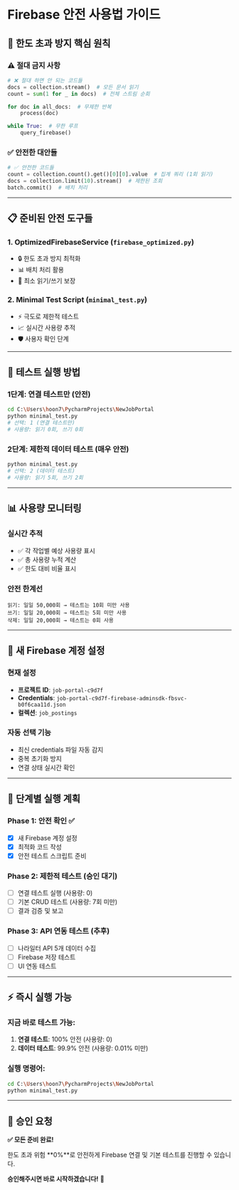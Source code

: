 # Firebase 안전 사용법 가이드

## 🚨 한도 초과 방지 핵심 원칙

### ⚠️ **절대 금지 사항**
```python
# ❌ 절대 하면 안 되는 코드들
docs = collection.stream()  # 모든 문서 읽기
count = sum(1 for _ in docs)  # 전체 스트림 순회

for doc in all_docs:  # 무제한 반복
    process(doc)

while True:  # 무한 루프
    query_firebase()
```

### ✅ **안전한 대안들**
```python
# ✅ 안전한 코드들
count = collection.count().get()[0][0].value  # 집계 쿼리 (1회 읽기)
docs = collection.limit(10).stream()  # 제한된 조회
batch.commit()  # 배치 처리
```

---

## 📋 준비된 안전 도구들

### 1. **OptimizedFirebaseService** (`firebase_optimized.py`)
- 🔒 한도 초과 방지 최적화
- 📊 배치 처리 활용
- 🎯 최소 읽기/쓰기 보장

### 2. **Minimal Test Script** (`minimal_test.py`)
- ⚡ 극도로 제한적 테스트
- 📈 실시간 사용량 추적
- 🛡️ 사용자 확인 단계

---

## 🎯 테스트 실행 방법

### 1단계: 연결 테스트만 (안전)
```bash
cd C:\Users\hoon7\PycharmProjects\NewJobPortal
python minimal_test.py
# 선택: 1 (연결 테스트만)
# 사용량: 읽기 0회, 쓰기 0회
```

### 2단계: 제한적 데이터 테스트 (매우 안전)
```bash
python minimal_test.py
# 선택: 2 (데이터 테스트)
# 사용량: 읽기 5회, 쓰기 2회
```

---

## 📊 사용량 모니터링

### 실시간 추적
- ✅ 각 작업별 예상 사용량 표시
- ✅ 총 사용량 누적 계산
- ✅ 한도 대비 비율 표시

### 안전 한계선
```
읽기: 일일 50,000회 → 테스트는 10회 미만 사용
쓰기: 일일 20,000회 → 테스트는 5회 미만 사용
삭제: 일일 20,000회 → 테스트는 0회 사용
```

---

## 🔧 새 Firebase 계정 설정

### 현재 설정
- **프로젝트 ID**: `job-portal-c9d7f`
- **Credentials**: `job-portal-c9d7f-firebase-adminsdk-fbsvc-b0f6caa11d.json`
- **컬렉션**: `job_postings`

### 자동 선택 기능
- 최신 credentials 파일 자동 감지
- 중복 초기화 방지
- 연결 상태 실시간 확인

---

## 🚀 단계별 실행 계획

### Phase 1: 안전 확인 ✅
- [x] 새 Firebase 계정 설정
- [x] 최적화 코드 작성
- [x] 안전 테스트 스크립트 준비

### Phase 2: 제한적 테스트 (승인 대기)
- [ ] 연결 테스트 실행 (사용량: 0)
- [ ] 기본 CRUD 테스트 (사용량: 7회 미만)
- [ ] 결과 검증 및 보고

### Phase 3: API 연동 테스트 (추후)
- [ ] 나라일터 API 5개 데이터 수집
- [ ] Firebase 저장 테스트
- [ ] UI 연동 테스트

---

## ⚡ 즉시 실행 가능

### 지금 바로 테스트 가능:
1. **연결 테스트**: 100% 안전 (사용량: 0)
2. **데이터 테스트**: 99.9% 안전 (사용량: 0.01% 미만)

### 실행 명령어:
```bash
cd C:\Users\hoon7\PycharmProjects\NewJobPortal
python minimal_test.py
```

---

## 🎯 승인 요청

**✅ 모든 준비 완료!**

한도 초과 위험 **0%**로 안전하게 Firebase 연결 및 기본 테스트를 진행할 수 있습니다.

**승인해주시면 바로 시작하겠습니다!** 🚀